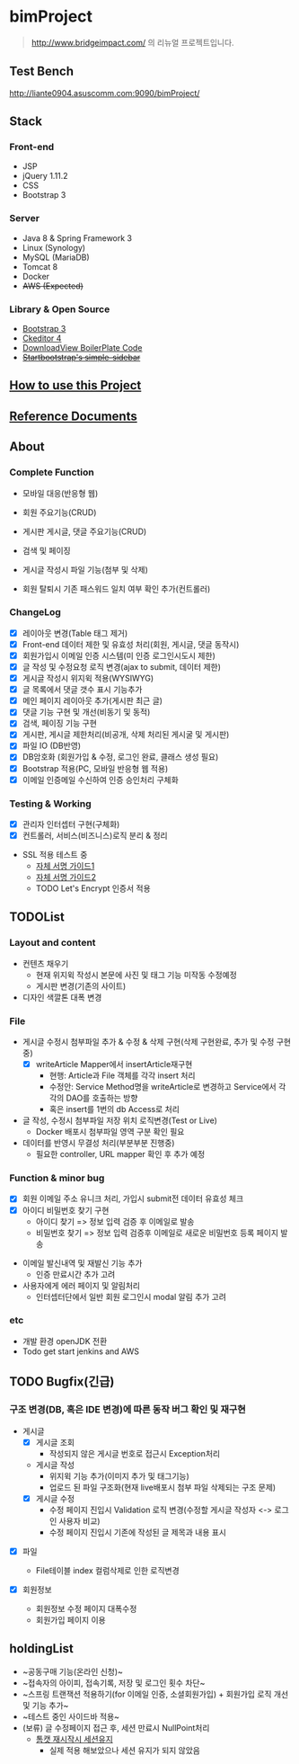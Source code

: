 # bimProject

> http://www.bridgeimpact.com/ 의 리뉴얼 프로젝트입니다.  

## Test Bench
http://liante0904.asuscomm.com:9090/bimProject/

## Stack


### Front-end
- JSP
- jQuery 1.11.2
- CSS
- Bootstrap 3

### Server
- Java 8 & Spring Framework 3
- Linux (Synology)
- MySQL (MariaDB)
- Tomcat 8
- Docker
- ~~AWS (Expected)~~

### Library & Open Source

- [Bootstrap 3](https://getbootstrap.com/)
- [Ckeditor 4](https://ckeditor.com/)
- [DownloadView BoilerPlate Code](http://jwgye.tistory.com/4)
- [~~Startbootstrap's simple-sidebar~~](https://startbootstrap.com/template-overviews/simple-sidebar/)

## [How to use this Project](https://github.com/liante0904/bimProject/blob/master/HOWTOUSE.md)
## [Reference Documents](https://github.com/liante0904/bimProject/blob/master/Reference.md)

## About
### Complete Function
- 모바일 대응(반응형 웹)
- 회원 주요기능(CRUD)
- 게시판 게시글, 댓글 주요기능(CRUD) 
- 검색 및 페이징
- 게시글 작성시 파일 기능(첨부 및 삭제)

- 회원 탈퇴시 기존 패스워드 일치 여부 확인 추가(컨트롤러) 
### ChangeLog
- [x] 레이아웃 변경(Table 태그 제거)
- [x] Front-end 데이터 제한 및 유효성 처리(회원, 게시글, 댓글 동작시)
- [x] 회원가입시 이메일 인증 시스템(미 인증 로그인시도시 제한)
- [x] 글 작성 및 수정요청 로직 변경(ajax to submit, 데이터 제한)
- [x] 게시글 작성시 위지윅 적용(WYSIWYG)
- [x] 글 목록에서 댓글 갯수 표시 기능추가
- [x] 메인 페이지 레이아웃 추가(게시판 최근 글)
- [x] 댓글 기능 구현 및 개선(비동기 및 동적)
- [x] 검색, 페이징 기능 구현
- [x] 게시판, 게시글 제한처리(비공개, 삭제 처리된 게시굴 및 게시판)
- [x] 파일 IO (DB반영)
- [x] DB암호화 (회원가입 & 수정, 로그인 완료, 클래스 생성 필요)
- [x] Bootstrap 적용(PC, 모바일 반응형 웹 적용)
- [x] 이메일 인증메일 수신하여 인증 승인처리 구체화
### Testing & Working
- [x] 관리자 인터셉터 구현(구체화)
- [x] 컨트롤러, 서비스(비즈니스)로직 분리 & 정리
- SSL 적용 테스트 중
    - [자체 서명 가이드1](http://gdtbgl93.tistory.com/74)
    - [자체 서명 가이드2](https://dzone.com/articles/setting-ssl-tomcat-5-minutes)
    - TODO Let's Encrypt 인증서 적용

## TODOList
### Layout and content 
- 컨텐츠 채우기
    - 현재 위지윅 작성시 본문에 사진 및 태그 기능 미작동 수정예정
	- 게시판 변경(기존의 사이트)
- 디자인 색깔톤 대폭 변경
### File
- 게시글 수정시 첨부파일 추가 & 수정 & 삭제 구현(삭제 구현완료, 추가 및 수정 구현중)
   - [x] writeArticle Mapper에서 insertArticle재구현
        - 현행: Article과 File 객체를 각각 insert 처리
        - 수정안: Service Method명을 writeArticle로 변경하고 Service에서 각각의 DAO를 호출하는 방향
        - 혹은 insert를 1번의 db Access로 처리 
	
- 글 작성, 수정시 첨부파일 저장 위치 로직변경(Test or Live)
    - Docker 배포시 첨부파일 영역 구분 확인 필요
- 데이터를 반영시 무결성 처리(부분부분 진행중)
    - 필요한 controller, URL mapper 확인 후 추가 예정
### Function & minor bug
- [x] 회원 이메일 주소 유니크 처리, 가입시 submit전 데이터 유효성 체크
- [x] 아이디 비밀번호 찾기 구현
    - 아이디 찾기 => 정보 입력 검증 후 이메일로 발송
    - 비밀번호 찾기 => 정보 입력 검증후 이메일로 새로운 비밀번호 등록 페이지 발송 
- 이메일 발신내역 및 재발신 기능 추가 
    - 인증 만료시간 추가 고려
- 사용자에게 에러 페이지 및 알림처리
    - 인터셉터단에서 일반 회원 로그인시 modal 알림 추가 고려

### etc
- 개발 환경 openJDK 전환
- Todo get start jenkins and AWS

## TODO Bugfix(긴급)
### 구조 변경(DB, 혹은 IDE 변경)에 따른 동작 버그 확인 및 재구현
- 게시글
	- [x] 게시글 조회
		- 작성되지 않은 게시글 번호로 접근시 Exception처리
	- 게시글 작성
		- 위지윅 기능 추가(이미지 추가 및 태그기능)
		- 업로드 된 파일 구조화(현재 live배포시 첨부 파일 삭제되는 구조 문제)
	- [x] 게시글 수정
		- 수정 페이지 진입시 Validation 로직 변경(수정할 게시글 작성자 <-> 로그인 사용자 비교)
		- 수정 페이지 진입시 기존에 작성된 글 제목과 내용 표시
- [x] 파일
	- File테이블 index 컬럼삭제로 인한 로직변경

- [x] 회원정보
	- 회원정보 수정 페이지 대폭수정
	- 회원가입 페이지 이용

## holdingList
- ~공동구매 기능(온라인 신청)~
- ~접속자의 아이피, 접속기록, 저장 및 로그인 횟수 차단~
- ~스프링 트랜잭션 적용하기(for 이메일 인증, 소셜회원가입) + 회원가입 로직 개선 및 기능 추가~
- ~테스트 중인 사이드바 적용~
- (보류) 글 수정페이지 접근 후, 세션 만료시 NullPoint처리 
    - [톰캣 재시작시 세션유지](http://intro0517.tistory.com/147)
        - 실제 적용 해보았으나 세션 유지가 되지 않았음 
